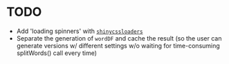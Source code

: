 # TODO

- Add 'loading spinners' with [`shinycssloaders`](https://cran.r-project.org/web/packages/shinycssloaders/index.html)
- Separate the generation of `wordDF` and cache the result (so the user can generate versions w/ different settings w/o waiting for time-consuming splitWords() call every time)

